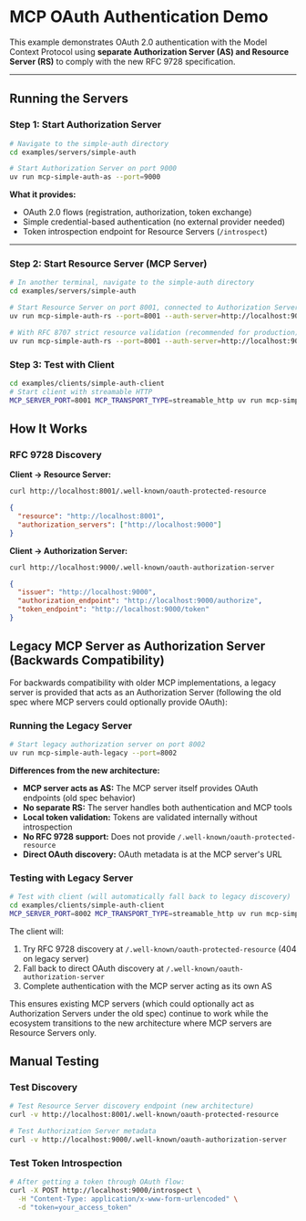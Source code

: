 # MCP OAuth Authentication Demo

This example demonstrates OAuth 2.0 authentication with the Model Context Protocol using **separate Authorization Server (AS) and Resource Server (RS)** to comply with the new RFC 9728 specification.

---

## Running the Servers

### Step 1: Start Authorization Server

```bash
# Navigate to the simple-auth directory
cd examples/servers/simple-auth

# Start Authorization Server on port 9000
uv run mcp-simple-auth-as --port=9000
```

**What it provides:**

- OAuth 2.0 flows (registration, authorization, token exchange)
- Simple credential-based authentication (no external provider needed)  
- Token introspection endpoint for Resource Servers (`/introspect`)

---

### Step 2: Start Resource Server (MCP Server)

```bash
# In another terminal, navigate to the simple-auth directory
cd examples/servers/simple-auth

# Start Resource Server on port 8001, connected to Authorization Server
uv run mcp-simple-auth-rs --port=8001 --auth-server=http://localhost:9000  --transport=streamable-http

# With RFC 8707 strict resource validation (recommended for production)
uv run mcp-simple-auth-rs --port=8001 --auth-server=http://localhost:9000  --transport=streamable-http --oauth-strict

```

### Step 3: Test with Client

```bash
cd examples/clients/simple-auth-client
# Start client with streamable HTTP
MCP_SERVER_PORT=8001 MCP_TRANSPORT_TYPE=streamable_http uv run mcp-simple-auth-client
```

## How It Works

### RFC 9728 Discovery

**Client → Resource Server:**

```bash
curl http://localhost:8001/.well-known/oauth-protected-resource
```

```json
{
  "resource": "http://localhost:8001",
  "authorization_servers": ["http://localhost:9000"]
}
```

**Client → Authorization Server:**

```bash
curl http://localhost:9000/.well-known/oauth-authorization-server
```

```json
{
  "issuer": "http://localhost:9000",
  "authorization_endpoint": "http://localhost:9000/authorize",
  "token_endpoint": "http://localhost:9000/token"
}
```

## Legacy MCP Server as Authorization Server (Backwards Compatibility)

For backwards compatibility with older MCP implementations, a legacy server is provided that acts as an Authorization Server (following the old spec where MCP servers could optionally provide OAuth):

### Running the Legacy Server

```bash
# Start legacy authorization server on port 8002
uv run mcp-simple-auth-legacy --port=8002
```

**Differences from the new architecture:**

- **MCP server acts as AS:** The MCP server itself provides OAuth endpoints (old spec behavior)
- **No separate RS:** The server handles both authentication and MCP tools
- **Local token validation:** Tokens are validated internally without introspection
- **No RFC 9728 support:** Does not provide `/.well-known/oauth-protected-resource`
- **Direct OAuth discovery:** OAuth metadata is at the MCP server's URL

### Testing with Legacy Server

```bash
# Test with client (will automatically fall back to legacy discovery)
cd examples/clients/simple-auth-client
MCP_SERVER_PORT=8002 MCP_TRANSPORT_TYPE=streamable_http uv run mcp-simple-auth-client
```

The client will:

1. Try RFC 9728 discovery at `/.well-known/oauth-protected-resource` (404 on legacy server)
2. Fall back to direct OAuth discovery at `/.well-known/oauth-authorization-server`
3. Complete authentication with the MCP server acting as its own AS

This ensures existing MCP servers (which could optionally act as Authorization Servers under the old spec) continue to work while the ecosystem transitions to the new architecture where MCP servers are Resource Servers only.

## Manual Testing

### Test Discovery

```bash
# Test Resource Server discovery endpoint (new architecture)
curl -v http://localhost:8001/.well-known/oauth-protected-resource

# Test Authorization Server metadata
curl -v http://localhost:9000/.well-known/oauth-authorization-server
```

### Test Token Introspection

```bash
# After getting a token through OAuth flow:
curl -X POST http://localhost:9000/introspect \
  -H "Content-Type: application/x-www-form-urlencoded" \
  -d "token=your_access_token"
```
